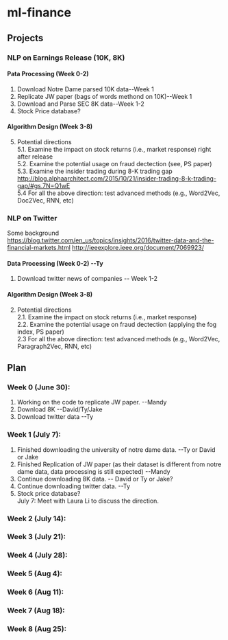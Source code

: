 # ml-finance
## Projects
### NLP on Earnings Release (10K, 8K)
#### Pata Processing (Week 0-2)
1. Download Notre Dame parsed 10K data--Week 1
2. Replicate JW paper (bags of words methond on 10K)--Week 1
3. Download and Parse SEC 8K data--Week 1-2
4. Stock Price database? 
#### Algorithm Design (Week 3-8)
5. Potential directions  
5.1. Examine the impact on stock returns (i.e., market response) right after release  
5.2. Examine the potential usage on fraud dectection (see, PS paper)  
5.3. Examine the insider trading during 8-K trading gap  
http://blog.alphaarchitect.com/2015/10/21/insider-trading-8-k-trading-gap/#gs.7N=Q1wE  
5.4 For all the above direction: test advanced methods (e.g., Word2Vec, Doc2Vec, RNN, etc)  

### NLP on Twitter 
Some background
https://blog.twitter.com/en_us/topics/insights/2016/twitter-data-and-the-financial-markets.html
http://ieeexplore.ieee.org/document/7069923/
#### Data Processing (Week 0-2) --Ty
1. Download twitter news of companies -- Week 1-2 
#### Algorithm Design (Week 3-8)
2. Potential directions  
2.1. Examine the impact on stock returns (i.e., market response)  
2.2. Examine the potential usage on fraud dectection (applying the fog index, PS paper)  
2.3 For all the above direction: test advanced methods (e.g., Word2Vec, Paragraph2Vec, RNN, etc)  


## Plan
### Week 0 (June 30): 
1. Working on the code to replicate JW paper. --Mandy
2. Download 8K --David/Ty/Jake
3. Download twitter data --Ty
### Week 1 (July 7): 
1. Finished downloading the university of notre dame data. --Ty or David or Jake  
2. Finished Replication of JW paper (as their dataset is different from notre dame data, data processing is still expected) --Mandy
3. Continue downloading 8K data. -- David or Ty or Jake?
4. Continue downloading twitter data. --Ty
4. Stock price database?   
July 7: Meet with Laura Li to discuss the direction.
### Week 2 (July 14): 

### Week 3 (July 21):

### Week 4 (July 28):

### Week 5 (Aug 4):

### Week 6 (Aug 11):

### Week 7 (Aug 18):

### Week 8 (Aug 25):
